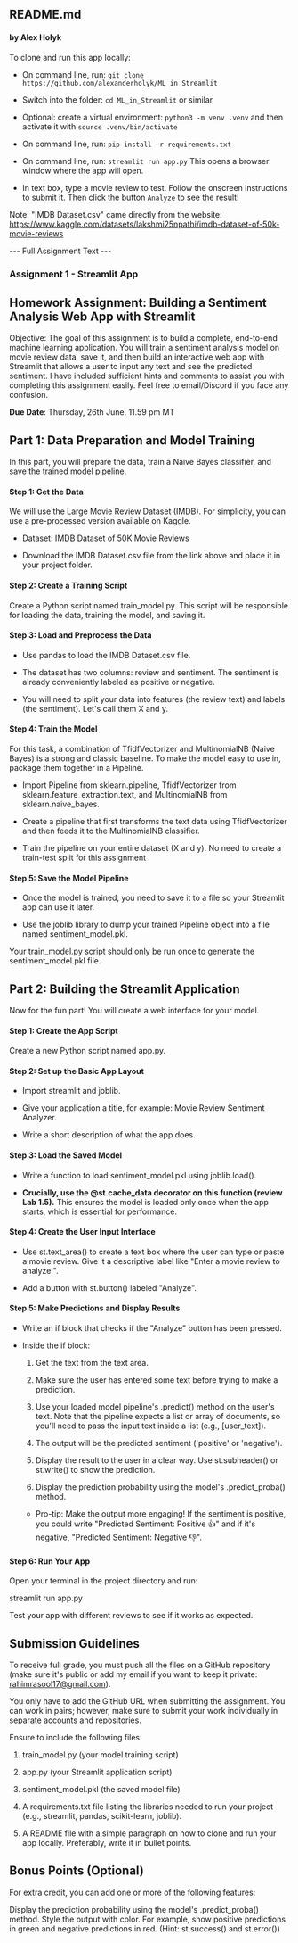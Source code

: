 ## README.md

#### by Alex Holyk

To clone and run this app locally:

- On command line, run: `git clone https://github.com/alexanderholyk/ML_in_Streamlit`

- Switch into the folder: `cd ML_in_Streamlit` or similar

- Optional: create a virtual environment: `python3 -m venv .venv` and then activate it with `source .venv/bin/activate`

- On command line, run: `pip install -r requirements.txt`

- On command line, run: `streamlit run app.py` This opens a browser window where the app will open.

- In text box, type a movie review to test. Follow the onscreen instructions to submit it. Then click the button `Analyze` to see the result!


Note: "IMDB Dataset.csv" came directly from the website: https://www.kaggle.com/datasets/lakshmi25npathi/imdb-dataset-of-50k-movie-reviews








--- Full Assignment Text ---

### Assignment 1 - Streamlit App

## Homework Assignment: Building a Sentiment Analysis Web App with Streamlit

Objective: The goal of this assignment is to build a complete, end-to-end machine learning application. You will train a sentiment analysis model on movie review data, save it, and then build an interactive web app with Streamlit that allows a user to input any text and see the predicted sentiment. I have included sufficient hints and comments to assist you with completing this assignment easily. Feel free to email/Discord if you face any confusion.

**Due Date**: Thursday, 26th June. 11.59 pm MT

## Part 1: Data Preparation and Model Training

In this part, you will prepare the data, train a Naive Bayes classifier, and save the trained model pipeline.

#### Step 1: Get the Data

We will use the Large Movie Review Dataset (IMDB). For simplicity, you can use a pre-processed version available on Kaggle.

- Dataset: IMDB Dataset of 50K Movie Reviews

- Download the IMDB Dataset.csv file from the link above and place it in your project folder.

#### Step 2: Create a Training Script

Create a Python script named train_model.py. This script will be responsible for loading the data, training the model, and saving it.

#### Step 3: Load and Preprocess the Data

- Use pandas to load the IMDB Dataset.csv file.

- The dataset has two columns: review and sentiment. The sentiment is already conveniently labeled as positive or negative.

- You will need to split your data into features (the review text) and labels (the sentiment). Let's call them X and y.

#### Step 4: Train the Model

For this task, a combination of TfidfVectorizer and MultinomialNB (Naive Bayes) is a strong and classic baseline. To make the model easy to use in, package them together in a Pipeline.

- Import Pipeline from sklearn.pipeline, TfidfVectorizer from sklearn.feature_extraction.text, and MultinomialNB from sklearn.naive_bayes.

- Create a pipeline that first transforms the text data using TfidfVectorizer and then feeds it to the MultinomialNB classifier.

- Train the pipeline on your entire dataset (X and y). No need to create a train-test split for this assignment

#### Step 5: Save the Model Pipeline

- Once the model is trained, you need to save it to a file so your Streamlit app can use it later.

- Use the joblib library to dump your trained Pipeline object into a file named sentiment_model.pkl.

Your train_model.py script should only be run once to generate the sentiment_model.pkl file.

## Part 2: Building the Streamlit Application

Now for the fun part! You will create a web interface for your model.

#### Step 1: Create the App Script

Create a new Python script named app.py.

#### Step 2: Set up the Basic App Layout

- Import streamlit and joblib.

- Give your application a title, for example: Movie Review Sentiment Analyzer.

- Write a short description of what the app does.

#### Step 3: Load the Saved Model

- Write a function to load sentiment_model.pkl using joblib.load().

- **Crucially, use the @st.cache_data decorator on this function (review Lab 1.5).** This ensures the model is loaded only once when the app starts, which is essential for performance.

#### Step 4: Create the User Input Interface

- Use st.text_area() to create a text box where the user can type or paste a movie review. Give it a descriptive label like "Enter a movie review to analyze:".

- Add a button with st.button() labeled "Analyze".

#### Step 5: Make Predictions and Display Results

- Write an if block that checks if the "Analyze" button has been pressed.

- Inside the if block:

    1. Get the text from the text area.

    2. Make sure the user has entered some text before trying to make a prediction.

    3. Use your loaded model pipeline's .predict() method on the user's text. Note that the pipeline expects a list or array of documents, so you'll need to pass the input text inside a list (e.g., [user_text]).

    4. The output will be the predicted sentiment ('positive' or 'negative').

    5. Display the result to the user in a clear way. Use st.subheader() or st.write() to show the prediction.

    6. Display the prediction probability using the model's .predict_proba() method.

    - Pro-tip: Make the output more engaging! If the sentiment is positive, you could write "Predicted Sentiment: Positive 👍" and if it's negative, "Predicted Sentiment: Negative 👎".

#### Step 6: Run Your App

Open your terminal in the project directory and run:

streamlit run app.py

Test your app with different reviews to see if it works as expected.

## Submission Guidelines
To receive full grade, you must push all the files on a GitHub repository (make sure it's public or add my email if you want to keep it private: rahimrasool17@gmail.com).

You only have to add the GitHub URL when submitting the assignment. You can work in pairs; however, make sure to submit your work individually in separate accounts and repositories.

Ensure to include the following files:

1. train_model.py (your model training script)

2. app.py (your Streamlit application script)

3. sentiment_model.pkl (the saved model file)

4. A requirements.txt file listing the libraries needed to run your project (e.g., streamlit, pandas, scikit-learn, joblib).

5. A README file with a simple paragraph on how to clone and run your app locally. Preferably, write it in bullet points.


## Bonus Points (Optional)
For extra credit, you can add one or more of the following features:

Display the prediction probability using the model's .predict_proba() method.
Style the output with color. For example, show positive predictions in green and negative predictions in red. (Hint: st.success() and st.error())